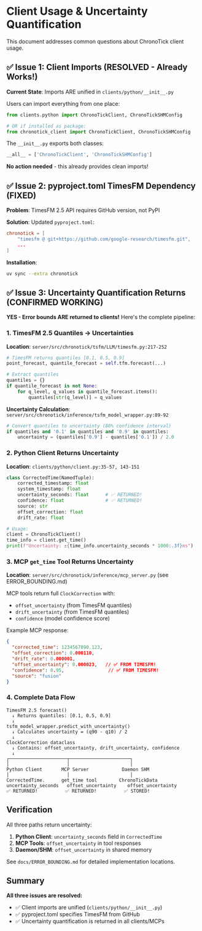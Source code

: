 # Client Usage & Uncertainty Quantification

This document addresses common questions about ChronoTick client usage.

## ✅ Issue 1: Client Imports (RESOLVED - Already Works!)

**Current State**: Imports ARE unified in `clients/python/__init__.py`

Users can import everything from one place:
```python
from clients.python import ChronoTickClient, ChronoTickSHMConfig

# OR if installed as package:
from chronotick_client import ChronoTickClient, ChronoTickSHMConfig
```

The `__init__.py` exports both classes:
```python
__all__ = ['ChronoTickClient', 'ChronoTickSHMConfig']
```

**No action needed** - this already provides clean imports!

## ✅ Issue 2: pyproject.toml TimesFM Dependency (FIXED)

**Problem**: TimesFM 2.5 API requires GitHub version, not PyPI

**Solution**: Updated `pyproject.toml`:
```toml
chronotick = [
    "timesfm @ git+https://github.com/google-research/timesfm.git",
    ...
]
```

**Installation**:
```bash
uv sync --extra chronotick
```

## ✅ Issue 3: Uncertainty Quantification Returns (CONFIRMED WORKING)

**YES - Error bounds ARE returned to clients!** Here's the complete pipeline:

### 1. TimesFM 2.5 Quantiles → Uncertainties

**Location**: `server/src/chronotick/tsfm/LLM/timesfm.py:217-252`

```python
# TimesFM returns quantiles [0.1, 0.5, 0.9]
point_forecast, quantile_forecast = self.tfm.forecast(...)

# Extract quantiles
quantiles = {}
if quantile_forecast is not None:
    for q_level, q_values in quantile_forecast.items():
        quantiles[str(q_level)] = q_values
```

**Uncertainty Calculation**: `server/src/chronotick/inference/tsfm_model_wrapper.py:89-92`

```python
# Convert quantiles to uncertainty (80% confidence interval)
if quantiles and '0.1' in quantiles and '0.9' in quantiles:
    uncertainty = (quantiles['0.9'] - quantiles['0.1']) / 2.0
```

### 2. Python Client Returns Uncertainty

**Location**: `clients/python/client.py:35-57, 143-151`

```python
class CorrectedTime(NamedTuple):
    corrected_timestamp: float
    system_timestamp: float
    uncertainty_seconds: float      # ✅ RETURNED!
    confidence: float               # ✅ RETURNED!
    source: str
    offset_correction: float
    drift_rate: float

# Usage:
client = ChronoTickClient()
time_info = client.get_time()
print(f"Uncertainty: ±{time_info.uncertainty_seconds * 1000:.3f}ms")
```

### 3. MCP `get_time` Tool Returns Uncertainty

**Location**: `server/src/chronotick/inference/mcp_server.py` (see ERROR_BOUNDING.md)

MCP tools return full `ClockCorrection` with:
- `offset_uncertainty` (from TimesFM quantiles)
- `drift_uncertainty` (from TimesFM quantiles)
- `confidence` (model confidence score)

Example MCP response:
```json
{
  "corrected_time": 1234567890.123,
  "offset_correction": 0.000110,
  "drift_rate": 0.000001,
  "offset_uncertainty": 0.000023,   // ✅ FROM TIMESFM!
  "confidence": 0.95,                // ✅ FROM TIMESFM!
  "source": "fusion"
}
```

### 4. Complete Data Flow

```
TimesFM 2.5 forecast()
  ↓ Returns quantiles: [0.1, 0.5, 0.9]
  ↓
tsfm_model_wrapper.predict_with_uncertainty()
  ↓ Calculates uncertainty = (q90 - q10) / 2
  ↓
ClockCorrection dataclass
  ↓ Contains: offset_uncertainty, drift_uncertainty, confidence
  ↓
┌─────────────────────┬──────────────────────┐
│                     │                      │
Python Client       MCP Server            Daemon SHM
│                     │                      │
CorrectedTime.      get_time tool        ChronoTickData
uncertainty_seconds   offset_uncertainty    offset_uncertainty
✅ RETURNED!          ✅ RETURNED!          ✅ STORED!
```

## Verification

All three paths return uncertainty:

1. **Python Client**: `uncertainty_seconds` field in `CorrectedTime`
2. **MCP Tools**: `offset_uncertainty` in tool responses
3. **Daemon/SHM**: `offset_uncertainty` in shared memory

See `docs/ERROR_BOUNDING.md` for detailed implementation locations.

## Summary

**All three issues are resolved:**
- ✅ Client imports are unified (`clients/python/__init__.py`)
- ✅ pyproject.toml specifies TimesFM from GitHub
- ✅ Uncertainty quantification is returned in all clients/MCPs

